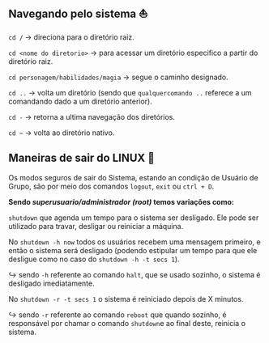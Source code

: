 ## Navegando pelo sistema :boat:

`cd /` → direciona para o diretório raiz.

`cd <nome do diretorio>` → para acessar um diretório especifico a partir do diretório raiz.

`cd personagem/habilidades/magia` → segue o caminho designado.

`cd ..` → volta um diretório (sendo que `qualquercomando ..` referece a um comandando dado a um diretório anterior).

`cd -` → retorna a ultima navegação dos diretórios.

`cd ~` → volta ao diretório nativo.


## Maneiras de sair do LINUX :door:

Os modos seguros de sair do Sistema, estando an condição de Usuário de Grupo, são por meio dos comandos `logout`, `exit` ou `ctrl + D`.

**Sendo *superusuario/administrador (root)* temos variações como:**

`shutdown` que agenda um tempo para o sistema ser desligado. Ele pode ser utilizado para travar, desligar ou reiniciar a máquina.

No `shutdown -h now` todos os usuários recebem uma mensagem primeiro, e então o sistema será desligado (podendo estipular um tempo para que ele desligue como no caso do `shutdown -h -t secs 1`).

↪ sendo `-h` referente ao comando `halt`, que se usado sozinho, o sistema é desligado imediatamente.


No `shutdown -r -t secs 1` o sistema é reiniciado depois de X minutos.

↪ sendo `-r` referente ao comando `reboot` que quando sozinho, é responsável por chamar o comando `shutdown`e ao final deste, reinicia o sistema.


